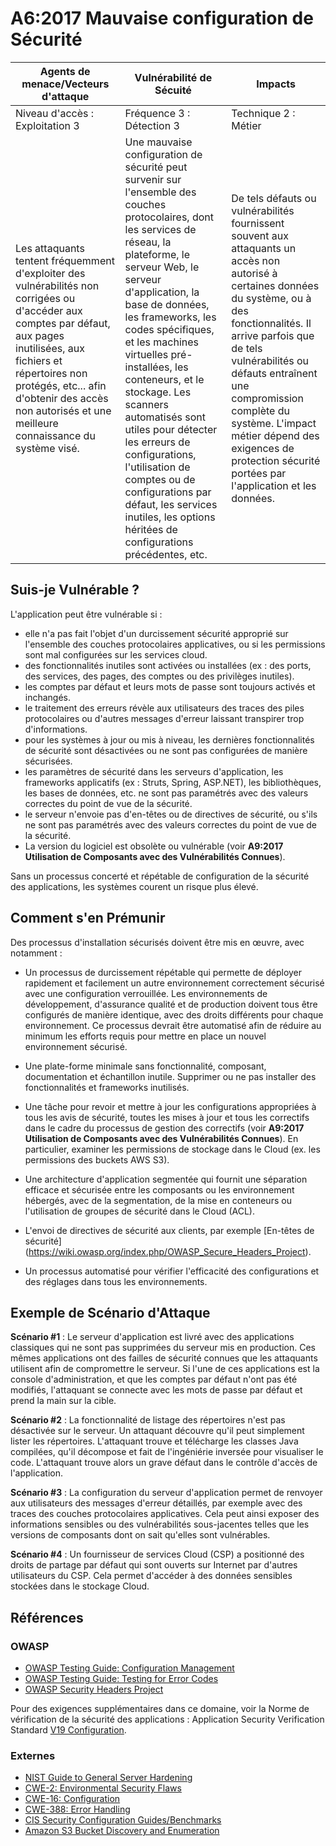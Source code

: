 # A6:2017 Mauvaise configuration de Sécurité

| Agents de menace/Vecteurs d'attaque | Vulnérabilité de Sécuité           | Impacts               |
| -- | -- | -- |
| Niveau d'accès : Exploitation 3 | Fréquence 3 : Détection 3 | Technique 2 : Métier |
| Les attaquants tentent fréquemment d'exploiter des vulnérabilités non corrigées ou d'accéder aux comptes par défaut, aux pages inutilisées, aux fichiers et répertoires non protégés, etc... afin d'obtenir des accès non autorisés et une meilleure connaissance du système visé. | Une mauvaise configuration de sécurité peut survenir sur l'ensemble des couches protocolaires, dont les services de réseau, la plateforme, le serveur Web, le serveur d'application, la base de données, les frameworks, les codes spécifiques, et les machines virtuelles pré-installées, les conteneurs, et le stockage. Les scanners automatisés sont utiles pour détecter les erreurs de configurations, l'utilisation de comptes ou de configurations par défaut, les services inutiles, les options héritées de configurations précédentes, etc. | De tels défauts ou vulnérabilités fournissent souvent aux attaquants un accès non autorisé à certaines données du système, ou à des fonctionnalités. Il arrive parfois que de tels vulnérabilités ou défauts entraînent une compromission complète du système. L'impact métier dépend des exigences de protection sécurité portées par l'application et les données. |

## Suis-je Vulnérable ?

L'application peut être vulnérable si :

* elle n'a pas fait l'objet d'un durcissement sécurité approprié sur l'ensemble des couches protocolaires applicatives, ou si les permissions sont mal configurées sur les services cloud.
* des fonctionnalités inutiles sont activées ou installées (ex : des ports, des services, des pages, des comptes ou des privilèges inutiles).
* les comptes par défaut et leurs mots de passe sont toujours activés et inchangés.
* le traitement des erreurs révèle aux utilisateurs des traces des piles protocolaires ou d'autres messages d'erreur laissant transpirer trop d'informations.
* pour les systèmes à jour ou mis à niveau, les dernières fonctionnalités de sécurité sont désactivées ou ne sont pas configurées de manière sécurisées.
* les paramètres de sécurité dans les serveurs d'application, les frameworks applicatifs (ex : Struts, Spring, ASP.NET), les bibliothèques, les bases de données, etc. ne sont pas paramétrés avec des valeurs correctes du point de vue de la sécurité.
* le serveur n'envoie pas d'en-têtes ou de directives de sécurité, ou s'ils ne sont pas paramétrés avec des valeurs correctes du point de vue de la sécurité.
* La version du logiciel est obsolète ou vulnérable (voir **A9:2017 Utilisation de Composants avec des Vulnérabilités Connues**).

Sans un processus concerté et répétable de configuration de la sécurité des applications, les systèmes courent un risque plus élevé.

## Comment s'en Prémunir

Des processus d'installation sécurisés doivent être mis en œuvre, avec notamment :

* Un processus de durcissement répétable qui permette de déployer rapidement et facilement un autre environnement correctement sécurisé avec une configuration verrouillée. Les environnements de développement, d'assurance qualité et de production doivent tous être configurés de manière identique, avec des droits différents pour chaque environnement. Ce processus devrait être automatisé afin de réduire au minimum les efforts requis pour mettre en place un nouvel environnement sécurisé.

* Une plate-forme minimale sans fonctionnalité, composant, documentation et échantillon inutile. Supprimer ou ne pas installer des fonctionnalités et frameworks inutilisés.

* Une tâche pour revoir et mettre à jour les configurations appropriées à tous les avis de sécurité, toutes les mises à jour et tous les correctifs dans le cadre du processus de gestion des correctifs (voir **A9:2017 Utilisation de Composants avec des Vulnérabilités Connues**). En particulier, examiner les permissions de stockage dans le Cloud (ex. les permissions des buckets AWS S3).

* Une architecture d'application segmentée qui fournit une séparation efficace et sécurisée entre les composants ou les environnement hébergés, avec de la segmentation, de la mise en conteneurs ou l'utilisation de groupes de sécurité dans le Cloud (ACL).

* L'envoi de directives de sécurité aux clients, par exemple [En-têtes de sécurité] (https://wiki.owasp.org/index.php/OWASP_Secure_Headers_Project).

* Un processus automatisé pour vérifier l'efficacité des configurations et des réglages dans tous les environnements.

## Exemple de Scénario d'Attaque

**Scénario #1** : Le serveur d'application est livré avec des applications classiques qui ne sont pas supprimées du serveur mis en production. Ces mêmes applications ont des failles de sécurité connues que les attaquants utilisent afin de compromettre le serveur. Si l'une de ces applications est la console d'administration, et que les comptes par défaut n'ont pas été modifiés, l'attaquant se connecte avec les mots de passe par défaut et prend la main sur la cible.

**Scénario #2** : La fonctionnalité de listage des répertoires n'est pas désactivée sur le serveur. Un attaquant découvre qu'il peut simplement lister les répertoires. L'attaquant trouve et télécharge les classes Java compilées, qu'il décompose et fait de l'ingéniérie inversée pour visualiser le code. L'attaquant trouve alors un grave défaut dans le contrôle d'accès de l'application.

**Scénario #3** : La configuration du serveur d'application permet de renvoyer aux utilisateurs des messages d'erreur détaillés, par exemple avec des traces des couches protocolaires applicatives. Cela peut ainsi exposer des informations sensibles ou des vulnérabilités sous-jacentes telles que les versions de composants dont on sait qu'elles sont vulnérables.

**Scénario #4** : Un fournisseur de services Cloud (CSP) a positionné des droits de partage par défaut qui sont ouverts sur  Internet par d'autres utilisateurs du CSP. Cela permet d'accéder à des données sensibles stockées dans le stockage Cloud.

## Références

### OWASP

* [OWASP Testing Guide: Configuration Management](https://wiki.owasp.org/index.php/Testing_for_configuration_management)
* [OWASP Testing Guide: Testing for Error Codes](https://wiki.owasp.org/index.php/Testing_for_Error_Code_(OWASP-IG-006))
* [OWASP Security Headers Project](https://wiki.owasp.org/index.php/OWASP_Secure_Headers_Project)

Pour des exigences supplémentaires dans ce domaine, voir la Norme de vérification de la sécurité des applications : Application Security Verification Standard [V19 Configuration](https://wiki.owasp.org/index.php/ASVS_V19_Configuration).

### Externes

* [NIST Guide to General Server Hardening](https://csrc.nist.gov/publications/detail/sp/800-123/final)
* [CWE-2: Environmental Security Flaws](https://cwe.mitre.org/data/definitions/2.html)
* [CWE-16: Configuration](https://cwe.mitre.org/data/definitions/16.html)
* [CWE-388: Error Handling](https://cwe.mitre.org/data/definitions/388.html)
* [CIS Security Configuration Guides/Benchmarks](https://www.cisecurity.org/cis-benchmarks/)
* [Amazon S3 Bucket Discovery and Enumeration](https://blog.websecurify.com/2017/10/aws-s3-bucket-discovery.html)

